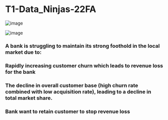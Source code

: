 # T1-Data_Ninjas-22FA

![image](https://user-images.githubusercontent.com/43096879/207431240-831900f1-93d4-4ec5-a5f3-42e480724792.png)

![image](https://user-images.githubusercontent.com/43096879/207431289-014c0b42-0737-4dc4-9bf2-869a3f062e0a.png)

### A bank is struggling to maintain its strong foothold in the local market due to: 
### Rapidly increasing customer churn which leads to revenue loss for the bank
### The decline in overall customer base (high churn rate combined with low acquisition rate), leading to a decline in total market share. 
### Bank want to retain customer to stop revenue loss


